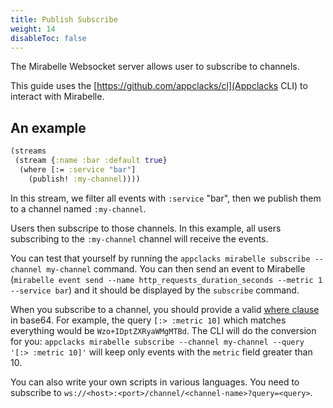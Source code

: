 ```yaml
---
title: Publish Subscribe
weight: 14
disableToc: false
---
```


The Mirabelle Websocket server allows user to subscribe to channels.

This guide uses the [https://github.com/appclacks/cl](Appclacks CLI) to interact with Mirabelle.

## An example

```clojure
(streams
 (stream {:name :bar :default true}
  (where [:= :service "bar"]
    (publish! :my-channel))))
```

In this stream, we filter all events with `:service` "bar", then we publish them to a channel named `:my-channel`.

Users then subscripe to those channels. In this example, all users subscribing to the `:my-channel` channel will receive the events.

You can test that yourself by running the `appclacks mirabelle subscribe --channel my-channel` command. You can then send an event to Mirabelle (`mirabelle event send --name http_requests_duration_seconds --metric 1 --service bar`) and it should be displayed by the `subscribe` command.

When you subscribe to a channel, you should provide a valid [where clause](/howto/stream/#filtering-events) in base64. For example, the query `[:> :metric 10]` which matches everything would be `Wzo+IDptZXRyaWMgMTBd`. The CLI will do the conversion for you: `appclacks mirabelle subscribe --channel my-channel --query '[:> :metric 10]'` will keep only events with the `metric` field greater than 10.

You can also write your own scripts in various languages. You need to subscribe to `ws://<host>:<port>/channel/<channel-name>?query=<query>`.
